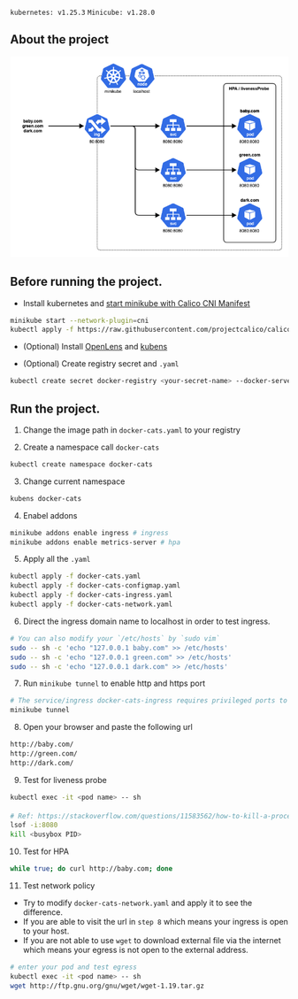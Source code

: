 `kubernetes: v1.25.3` `Minicube: v1.28.0`

## About the project
![image](./workflow.png)

## Before running the project.

- Install kubernetes and [start minikube with Calico CNI Manifest](https://projectcalico.docs.tigera.io/getting-started/kubernetes/minikube)
```bash
minikube start --network-plugin=cni
kubectl apply -f https://raw.githubusercontent.com/projectcalico/calico/v3.24.5/manifests/calico.yaml
```
- (Optional) Install [OpenLens](https://github.com/MuhammedKalkan/OpenLens) and [kubens](https://github.com/ahmetb/kubectx)

- (Optional) Create registry secret and `.yaml`
```bash
kubectl create secret docker-registry <your-secret-name> --docker-server=<your-registry-server> --docker-username=<your-name> --docker-password=<your-pword> --docker-email=<your-email> --output=yaml > <your-yaml-filename>
```

## Run the project.
1. Change the image path in `docker-cats.yaml` to your registry

2. Create a namespace call `docker-cats`
```bash
kubectl create namespace docker-cats
```

3. Change current namespace
```bash
kubens docker-cats
```

4. Enabel addons
```bash
minikube addons enable ingress # ingress
minikube addons enable metrics-server # hpa
```

5. Apply all the `.yaml`
```bash
kubectl apply -f docker-cats.yaml
kubectl apply -f docker-cats-configmap.yaml
kubectl apply -f docker-cats-ingress.yaml
kubectl apply -f docker-cats-network.yaml
```

6. Direct the ingress domain name to localhost in order to test ingress.
```bash
# You can also modify your `/etc/hosts` by `sudo vim`
sudo -- sh -c 'echo "127.0.0.1 baby.com" >> /etc/hosts'
sudo -- sh -c 'echo "127.0.0.1 green.com" >> /etc/hosts'
sudo -- sh -c 'echo "127.0.0.1 dark.com" >> /etc/hosts'
```

7. Run `minikube tunnel` to enable http and https port
```bash
# The service/ingress docker-cats-ingress requires privileged ports to be exposed: [80 443]
minikube tunnel
```

8. Open your browser and paste the following url
```bash
http://baby.com/
http://green.com/
http://dark.com/
```

9. Test for liveness probe
```bash
kubectl exec -it <pod name> -- sh

# Ref: https://stackoverflow.com/questions/11583562/how-to-kill-a-process-running-on-particular-port-in-linux
lsof -i:8080
kill <busybox PID>
```

10. Test for HPA
```bash
while true; do curl http://baby.com; done
```

11. Test network policy
- Try to modify `docker-cats-network.yaml` and apply it to see the difference.
- If you are able to visit the url in `step 8` which means your ingress is open to your host.
- If you are not able to use `wget` to download external file via the internet which means your egress is not open to the external address.

```bash
# enter your pod and test egress
kubectl exec -it <pod name> -- sh
wget http://ftp.gnu.org/gnu/wget/wget-1.19.tar.gz
```